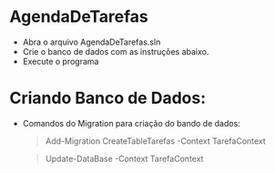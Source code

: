 # AgendaDeTarefas
- Abra o arquivo AgendaDeTarefas.sln
- Crie o banco de dados com as instruções abaixo.
- Execute o programa

# Criando Banco de Dados:
- Comandos do Migration para criação do bando de dados:
	> Add-Migration CreateTableTarefas -Context TarefaContext

	> Update-DataBase -Context TarefaContext
